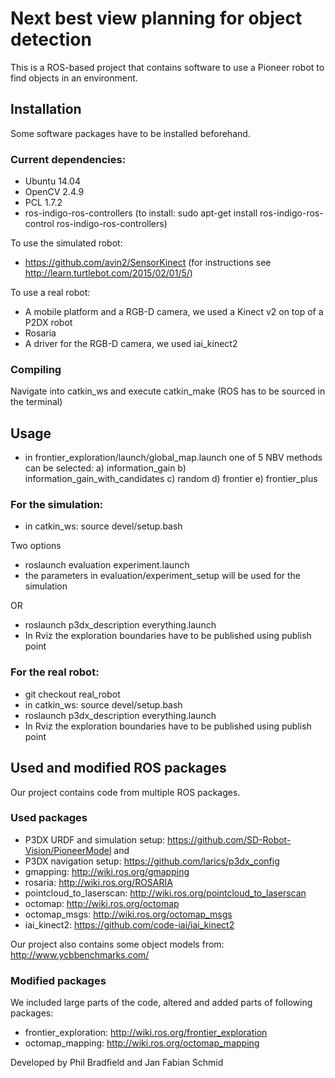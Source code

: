# Next best view planning for object detection

This is a ROS-based project that contains software to use a Pioneer robot to find objects in an environment.

## Installation
Some software packages have to be installed beforehand.
### Current dependencies:
- Ubuntu 14.04
- OpenCV 2.4.9
- PCL 1.7.2
- ros-indigo-ros-controllers (to install: sudo apt-get install ros-indigo-ros-control ros-indigo-ros-controllers)

To use the simulated robot:
- https://github.com/avin2/SensorKinect (for instructions see http://learn.turtlebot.com/2015/02/01/5/)

To use a real robot:
- A mobile platform and a RGB-D camera, we used a Kinect v2 on top of a P2DX robot
- Rosaria
- A driver for the RGB-D camera, we used iai_kinect2

### Compiling
Navigate into catkin_ws and execute catkin_make (ROS has to be sourced in the terminal)

## Usage
- in frontier_exploration/launch/global_map.launch one of 5 NBV methods can be selected:
a) information_gain
b) information_gain_with_candidates
c) random
d) frontier
e) frontier_plus

 ### For the simulation:
- in catkin_ws: source devel/setup.bash

Two options
- roslaunch evaluation experiment.launch
- the parameters in evaluation/experiment_setup will be used for the simulation

OR

- roslaunch p3dx_description everything.launch
- In Rviz the exploration boundaries have to be published using publish point

### For the real robot:
- git checkout real_robot
- in catkin_ws: source devel/setup.bash
- roslaunch p3dx_description everything.launch
- In Rviz the exploration boundaries have to be published using publish point

## Used and modified ROS packages
Our project contains code from multiple ROS packages.
### Used packages
- P3DX URDF and simulation setup: https://github.com/SD-Robot-Vision/PioneerModel and 
- P3DX navigation setup: https://github.com/larics/p3dx_config
- gmapping: http://wiki.ros.org/gmapping
- rosaria: http://wiki.ros.org/ROSARIA
- pointcloud_to_laserscan: http://wiki.ros.org/pointcloud_to_laserscan
- octomap: http://wiki.ros.org/octomap
- octomap_msgs: http://wiki.ros.org/octomap_msgs
- iai_kinect2: https://github.com/code-iai/iai_kinect2

Our project also contains some object models from: http://www.ycbbenchmarks.com/

### Modified packages
We included large parts of the code, altered and added parts of following packages:
- frontier_exploration: http://wiki.ros.org/frontier_exploration
- octomap_mapping: http://wiki.ros.org/octomap_mapping

Developed by Phil Bradfield and Jan Fabian Schmid
